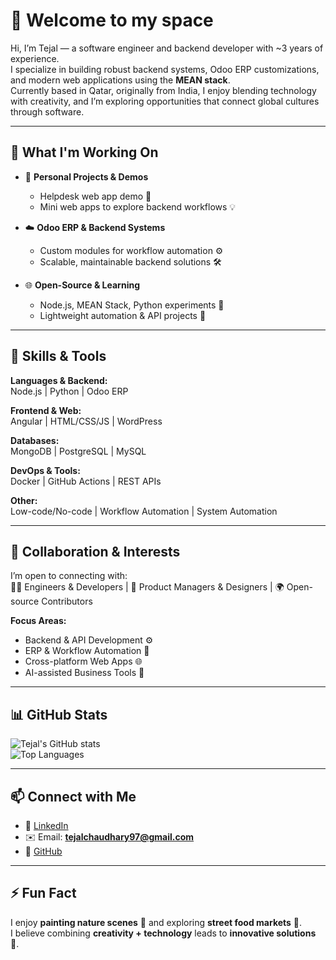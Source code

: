 # 👋 Welcome to my space

Hi, I’m Tejal — a software engineer and backend developer with ~3 years of experience.  
I specialize in building robust backend systems, Odoo ERP customizations, and modern web applications using the **MEAN stack**.  
Currently based in Qatar, originally from India, I enjoy blending technology with creativity, and I’m exploring opportunities that connect global cultures through software.

---

## 🧱 What I'm Working On

- 🚀 **Personal Projects & Demos**  
  - Helpdesk web app demo 📝  
  - Mini web apps to explore backend workflows 💡  

- ☁️ **Odoo ERP & Backend Systems**  
  - Custom modules for workflow automation ⚙️  
  - Scalable, maintainable backend solutions 🛠️  

- 🌐 **Open-Source & Learning**  
  - Node.js, MEAN Stack, Python experiments 🐍  
  - Lightweight automation & API projects 🔗  

---

## 🧠 Skills & Tools  

**Languages & Backend:**  
Node.js | Python | Odoo ERP  

**Frontend & Web:**  
Angular | HTML/CSS/JS | WordPress  

**Databases:**  
MongoDB | PostgreSQL | MySQL  

**DevOps & Tools:**  
Docker | GitHub Actions | REST APIs  

**Other:**  
Low-code/No-code | Workflow Automation | System Automation  

---


## 🤝 Collaboration & Interests  

I’m open to connecting with:  
👨‍💻 Engineers & Developers | 🧩 Product Managers & Designers | 🌍 Open-source Contributors  

**Focus Areas:**  
- Backend & API Development ⚙️  
- ERP & Workflow Automation 🏢  
- Cross-platform Web Apps 🌐  
- AI-assisted Business Tools 🤖  

---

## 📊 GitHub Stats  

![Tejal's GitHub stats](https://github-readme-stats.vercel.app/api?username=tejalchaudhary97&show_icons=true&theme=radical)  
![Top Languages](https://github-readme-stats.vercel.app/api/top-langs/?username=tejalchaudhary97&layout=compact&theme=radical)  

---

## 📫 Connect with Me  

- 💼 [LinkedIn](https://in.linkedin.com/in/tejal-chaudhary)  
- ✉️ Email: **tejalchaudhary97@gmail.com**  
- 🐙 [GitHub](https://github.com/tejalchaudhary97/)  

---


## ⚡ Fun Fact

I enjoy **painting nature scenes** 🎨 and exploring **street food markets** 🍜.  
I believe combining **creativity + technology** leads to **innovative solutions** 🌟.

<!--
**tejalchaudhary97/tejalchaudhary97** is a ✨ _special_ ✨ repository because its `README.md` (this file) appears on your GitHub profile.

Here are some ideas to get you started:

- 🔭 I’m currently working on ...
- 🌱 I’m currently learning ...
- 👯 I’m looking to collaborate on ...
- 🤔 I’m looking for help with ...
- 💬 Ask me about ...
- 📫 How to reach me: ...
- 😄 Pronouns: ...
- ⚡ Fun fact: ...
-->
